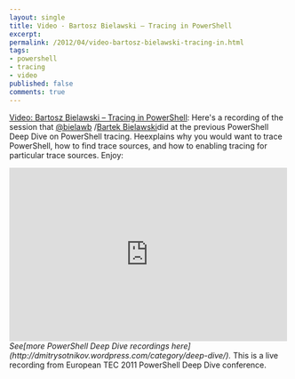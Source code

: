 ```yaml
---
layout: single
title: Video - Bartosz Bielawski – Tracing in PowerShell
excerpt: 
permalink: /2012/04/video-bartosz-bielawski-tracing-in.html
tags: 
- powershell
- tracing
- video
published: false
comments: true
---
```

[Video: Bartosz Bielawski – Tracing in PowerShell](http://feedproxy.google.com/~r/DmitrysPowerblog/~3/yiFU2KfG0JU/): 
Here's a recording of the session that [@bielawb](https://twitter.com/#%21/bielawb) /[Bartek Bielawski](http://becomelotr.wordpress.com/)did at the previous PowerShell Deep Dive on PowerShell tracing. Heexplains why you would want to trace PowerShell, how to find trace sources, and how to enabling tracing for particular trace sources.
Enjoy:
<iframe frameborder="0" height="312" src="http://www.youtube.com/embed/1P2CA4ThBSg?version=3&amp;rel=1&amp;fs=1&amp;showsearch=0&amp;showinfo=1&amp;iv_load_policy=1&amp;wmode=transparent" width="500"></iframe>
<i>See[more PowerShell Deep Dive recordings here](http://dmitrysotnikov.wordpress.com/category/deep-dive/).</i>
This is a live recording from European TEC 2011 PowerShell Deep Dive conference.
